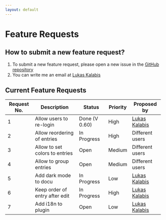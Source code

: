 ```yaml
---
layout: default
---
```


# Feature Requests

## How to submit a new feature request?

1. To submit a new feature request, please open a new issue in the [GitHub repository](https://github.com/lkalabis/SF-Switcher/issues/new/choose)
2. You can write me an email at [Lukas Kalabis](mailto:developer.kalabis.lukas@gmail.com)

## Current Feature Requests

| Request No. | Description                    | Status        | Priority | Proposed by                                        |
| ----------- | ------------------------------ | -----------   | -------- | -------------------------------------------------- |
| 1           | Allow users to re-login        | Done (V 0.60) | High     | [Lukas Kalabis](developer.kalabis.lukas@gmail.com) |
| 2           | Allow reordering of entries    | In Progress   | High     | Different users                                    |
| 3           | Allow to set colors to entries | Open          | Medium   | Different users                                    |
| 4           | Allow to group entries         | Open          | Medium   | Different users                                    |
| 5           | Add dark mode to docu          | In Progress   | Low      | [Lukas Kalabis](developer.kalabis.lukas@gmail.com) |
| 6           | Keep order of entry after edit | In Progress   | High     | [Lukas Kalabis](developer.kalabis.lukas@gmail.com) |
| 7           | Add i18n to plugin             | Open          | Low      | [Lukas Kalabis](developer.kalabis.lukas@gmail.com) |

